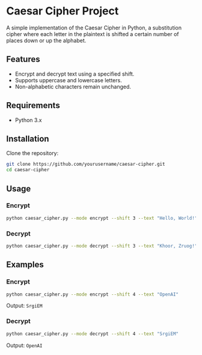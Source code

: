 # Caesar Cipher Project

A simple implementation of the Caesar Cipher in Python, a substitution cipher where each letter in the plaintext is shifted a certain number of places down or up the alphabet.

## Features

- Encrypt and decrypt text using a specified shift.
- Supports uppercase and lowercase letters.
- Non-alphabetic characters remain unchanged.

## Requirements

- Python 3.x

## Installation

Clone the repository:

```sh
git clone https://github.com/yourusername/caesar-cipher.git
cd caesar-cipher
```

## Usage

### Encrypt

```sh
python caesar_cipher.py --mode encrypt --shift 3 --text "Hello, World!"
```

### Decrypt

```sh
python caesar_cipher.py --mode decrypt --shift 3 --text "Khoor, Zruog!"
```

## Examples

### Encrypt

```sh
python caesar_cipher.py --mode encrypt --shift 4 --text "OpenAI"
```

Output: `SrgiEM`

### Decrypt

```sh
python caesar_cipher.py --mode decrypt --shift 4 --text "SrgiEM"
```

Output: `OpenAI`
